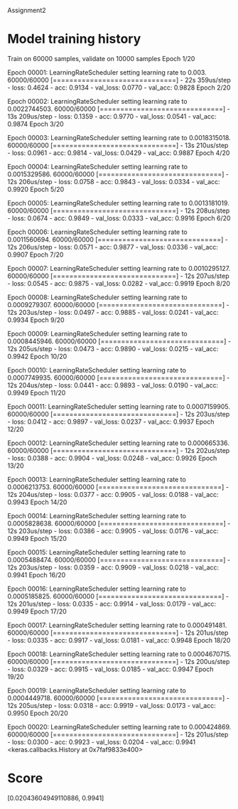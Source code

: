 Assignment2

# Model training history


Train on 60000 samples, validate on 10000 samples
Epoch 1/20

Epoch 00001: LearningRateScheduler setting learning rate to 0.003.
60000/60000 [==============================] - 22s 359us/step - loss: 0.4624 - acc: 0.9134 - val_loss: 0.0770 - val_acc: 0.9828
Epoch 2/20

Epoch 00002: LearningRateScheduler setting learning rate to 0.0022744503.
60000/60000 [==============================] - 13s 209us/step - loss: 0.1359 - acc: 0.9770 - val_loss: 0.0541 - val_acc: 0.9874
Epoch 3/20

Epoch 00003: LearningRateScheduler setting learning rate to 0.0018315018.
60000/60000 [==============================] - 13s 210us/step - loss: 0.0961 - acc: 0.9814 - val_loss: 0.0429 - val_acc: 0.9887
Epoch 4/20

Epoch 00004: LearningRateScheduler setting learning rate to 0.0015329586.
60000/60000 [==============================] - 12s 206us/step - loss: 0.0758 - acc: 0.9843 - val_loss: 0.0334 - val_acc: 0.9920
Epoch 5/20

Epoch 00005: LearningRateScheduler setting learning rate to 0.0013181019.
60000/60000 [==============================] - 12s 208us/step - loss: 0.0674 - acc: 0.9849 - val_loss: 0.0333 - val_acc: 0.9916
Epoch 6/20

Epoch 00006: LearningRateScheduler setting learning rate to 0.0011560694.
60000/60000 [==============================] - 12s 206us/step - loss: 0.0571 - acc: 0.9877 - val_loss: 0.0336 - val_acc: 0.9907
Epoch 7/20

Epoch 00007: LearningRateScheduler setting learning rate to 0.0010295127.
60000/60000 [==============================] - 12s 207us/step - loss: 0.0545 - acc: 0.9875 - val_loss: 0.0282 - val_acc: 0.9919
Epoch 8/20

Epoch 00008: LearningRateScheduler setting learning rate to 0.0009279307.
60000/60000 [==============================] - 12s 203us/step - loss: 0.0497 - acc: 0.9885 - val_loss: 0.0241 - val_acc: 0.9934
Epoch 9/20

Epoch 00009: LearningRateScheduler setting learning rate to 0.0008445946.
60000/60000 [==============================] - 12s 205us/step - loss: 0.0473 - acc: 0.9890 - val_loss: 0.0215 - val_acc: 0.9942
Epoch 10/20

Epoch 00010: LearningRateScheduler setting learning rate to 0.0007749935.
60000/60000 [==============================] - 12s 204us/step - loss: 0.0441 - acc: 0.9893 - val_loss: 0.0190 - val_acc: 0.9949
Epoch 11/20

Epoch 00011: LearningRateScheduler setting learning rate to 0.0007159905.
60000/60000 [==============================] - 12s 203us/step - loss: 0.0412 - acc: 0.9897 - val_loss: 0.0237 - val_acc: 0.9937
Epoch 12/20

Epoch 00012: LearningRateScheduler setting learning rate to 0.000665336.
60000/60000 [==============================] - 12s 202us/step - loss: 0.0388 - acc: 0.9904 - val_loss: 0.0248 - val_acc: 0.9926
Epoch 13/20

Epoch 00013: LearningRateScheduler setting learning rate to 0.0006213753.
60000/60000 [==============================] - 12s 204us/step - loss: 0.0377 - acc: 0.9905 - val_loss: 0.0188 - val_acc: 0.9943
Epoch 14/20

Epoch 00014: LearningRateScheduler setting learning rate to 0.0005828638.
60000/60000 [==============================] - 12s 203us/step - loss: 0.0386 - acc: 0.9905 - val_loss: 0.0176 - val_acc: 0.9949
Epoch 15/20

Epoch 00015: LearningRateScheduler setting learning rate to 0.0005488474.
60000/60000 [==============================] - 12s 203us/step - loss: 0.0359 - acc: 0.9909 - val_loss: 0.0218 - val_acc: 0.9941
Epoch 16/20

Epoch 00016: LearningRateScheduler setting learning rate to 0.0005185825.
60000/60000 [==============================] - 12s 201us/step - loss: 0.0335 - acc: 0.9914 - val_loss: 0.0179 - val_acc: 0.9949
Epoch 17/20

Epoch 00017: LearningRateScheduler setting learning rate to 0.000491481.
60000/60000 [==============================] - 12s 201us/step - loss: 0.0335 - acc: 0.9917 - val_loss: 0.0181 - val_acc: 0.9948
Epoch 18/20

Epoch 00018: LearningRateScheduler setting learning rate to 0.0004670715.
60000/60000 [==============================] - 12s 200us/step - loss: 0.0329 - acc: 0.9915 - val_loss: 0.0185 - val_acc: 0.9947
Epoch 19/20

Epoch 00019: LearningRateScheduler setting learning rate to 0.0004449718.
60000/60000 [==============================] - 12s 205us/step - loss: 0.0318 - acc: 0.9919 - val_loss: 0.0173 - val_acc: 0.9950
Epoch 20/20

Epoch 00020: LearningRateScheduler setting learning rate to 0.000424869.
60000/60000 [==============================] - 12s 201us/step - loss: 0.0300 - acc: 0.9923 - val_loss: 0.0204 - val_acc: 0.9941
<keras.callbacks.History at 0x7faf9833e400>

# Score

[0.02043604949110886, 0.9941]
